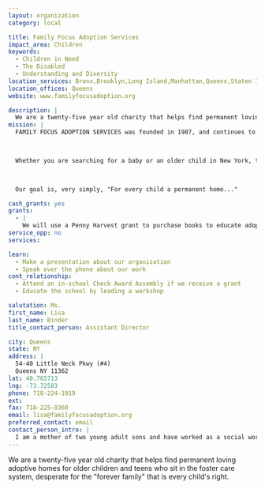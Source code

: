 ```yaml
---
layout: organization
category: local

title: Family Focus Adoption Services
impact_area: Children
keywords: 
  - Children in Need
  - The Disabled
  - Understanding and Diversity
location_services: Bronx,Brooklyn,Long Island,Manhattan,Queens,Staten Island,Greater New York,Outside NYC
location_offices: Queens
website: www.familyfocusadoption.org

description: |
  We are a twenty-five year old charity that helps find permanent loving adoptive homes for older children and teens who sit in the foster care system, desperate for the "forever family" that is every child's right.
mission: |
  FAMILY FOCUS ADOPTION SERVICES was founded in 1987, and continues to be board administered and staffed by many adoptive parents. FAMILY FOCUS is a not-for-profit, fully accredited multi-service adoption agency. Our administrative offices are located in Eastern Queens, New York, with satellite offices in Albany and Newburgh. While we place children from anywhere in the United States, we only license families from the twenty-one counties from the Capital District through Metropolitan New York and Long Island. Our agency is also approved in New Jersey and Connecticut.

  

  Whether you are searching for a baby or an older child in New York, throughout the United States, or internationally, FAMILY FOCUS ADOPTION SERVICES believes you deserve timely and comprehensive adoption services.

  

  Our goal is, very simply, "For every child a permanent home..."

cash_grants: yes
grants: 
  - |
    We will use a Penny Harvest grant to purchase books to educate adoptive families about the foster children's experiences.  We believe that when parents understand what their children have gone through in foster care, they will be better parents. There are two memoirs written by adults who grew up as foster children that we wish to purchase for our families.  They are: "Three Little Words" by Ashley Rhodes-Courter and "Etched in Sand" by Regina Calcaterra. $250 would enable us to purchase ten copies of each book.
service_opp: no
services: 

learn: 
  - Make a presentation about our organization
  - Speak over the phone about our work
cont_relationship: 
  - Attend an in-school Check Award Assembly if we receive a grant
  - Educate the school by leading a workshop

salutation: Ms.
first_name: Lisa
last_name: Binder
title_contact_person: Assistant Director

city: Queens
state: NY
address: |
  54-40 Little Neck Pkwy (#4)  
  Queens NY 11362
lat: 40.765713
lng: -73.72583
phone: 718-224-1919
ext: 
fax: 718-225-8360
email: lisa@familyfocusadoption.org
preferred_contact: email
contact_person_intro: |
  I am a mother of two young adult sons and have worked as a social worker for Family Focus since my children were babies.  I help  families who are adopting older children from the foster care system who have no permanent family to call their own.  I love to see how children grow and thrive once they have a "forever" adoptive family.
---
```

We are a twenty-five year old charity that helps find permanent loving adoptive homes for older children and teens who sit in the foster care system, desperate for the "forever family" that is every child's right.